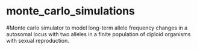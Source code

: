 # monte_carlo_simulations
#Monte carlo simulator to model long-term allele frequency changes in a autosomal locus with two alleles in a finite population of diploid organisms with sexual reproduction.  
